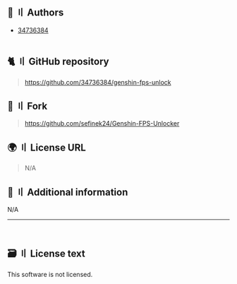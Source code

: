<!-- [[> SEO
###### Number: 2.3

###### Title: ReShade License - Stella Mod Documentation
###### Description: BSD 3-Clause "New" or "Revised" License
###### Tags: genshin stella mod license, genshin stella license, stella mod launcher license, license info, license
###### Canonical: /genshin-impact-reshade/docs?page=license_stella
]]> -->

## 👥 〢 Authors
- [34736384](https://github.com/34736384)
<br><br>

[//]: # (## Contributors)
[//]: # (- N/A)

## 🐈 〢 GitHub repository
> https://github.com/34736384/genshin-fps-unlock

## 🍴 〢 Fork
> https://github.com/sefinek24/Genshin-FPS-Unlocker

## 🌍 〢 License URL
> N/A

## 📝 〢 Additional information
N/A

---------------------------------------------------------------------------------------------------------------------------------------------------------------------------------

<br>

## 🗃️ 〢 License text
This software is not licensed.